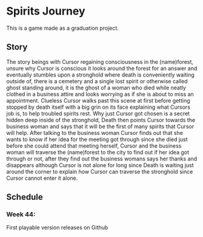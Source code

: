 <h1>Spirits Journey</h1>
This is a game made as a graduation project.

<h2>Story</h2>
The story beings with Cursor regaining consciousness in the (name)forest, unsure why Cursor is conscious it looks around the forest for an answer and eventually stumbles upon a stronghold where death is conveniently waiting outside of, there is a cemetery and a single lost spirit or otherwise called ghost standing around, it is the ghost of a woman who died while neatly clothed in a business attire and looks worrying as if she is about to miss an appointment. Clueless Cursor walks past this scene at first before getting stopped by death itself with a big grin on its face explaining what Cursors job is, to help troubled spirits rest. Why just Cursor got chosen is a secret hidden deep inside of the stronghold, Death then points Cursor towards the business woman and says that it will be the first of many spirits that Cursor will help. After talking to the business woman Cursor finds out that she wants to know if her idea for the meeting got through since she died just before she could attend that meeting herself, Cursor and the business woman will traverse the (name)forest to the city to find out if her idea got through or not, after they find out the business womans says her thanks and disappears although Cursor is not alone for long since Death is waiting just around the corner to explain how Cursor can traverse the stronghold since Cursor cannot enter it alone.

<h2>Schedule</h2>
<h3>Week 44:</h3>
First playable version releases on Github
